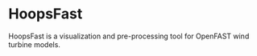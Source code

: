 # HoopsFast

HoopsFast is a visualization and pre-processing tool for OpenFAST wind turbine models. 

